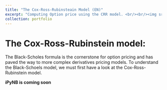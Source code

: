 ```yaml
---
title: "The Cox-Ross-Rubinsteain Model (EN)"
excerpt: "Computing Option price using the CRR model. <br/><br/><img src='https://www.oreilly.com/library/view/introduction-to-r/9781783280933/graphics/0933OS_06_06.jpg>"
collection: portfolio
---
```


# The Cox-Ross-Rubinstein model:

The Black-Scholes formula is the cornerstone for option pricing and has paved the way to more complex derivatives pricing models.
To understand the Black-Schoels model, we must first have a look at the Cox-Ross-Rubinstein model. 

**iPyNB is coming soon**
